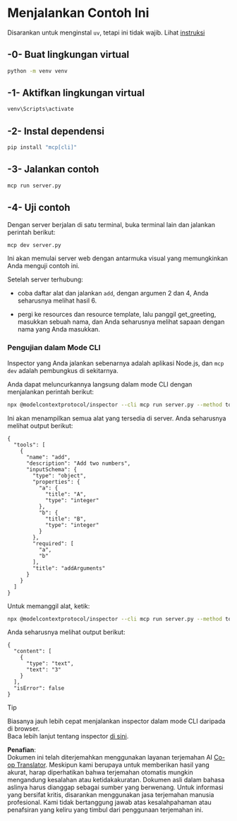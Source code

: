 <!--
CO_OP_TRANSLATOR_METADATA:
{
  "original_hash": "d26f746e21775c30b4d7ed97962b24df",
  "translation_date": "2025-08-18T17:40:48+00:00",
  "source_file": "03-GettingStarted/01-first-server/solution/python/README.md",
  "language_code": "id"
}
-->
# Menjalankan Contoh Ini

Disarankan untuk menginstal `uv`, tetapi ini tidak wajib. Lihat [instruksi](https://docs.astral.sh/uv/#highlights)

## -0- Buat lingkungan virtual

```bash
python -m venv venv
```

## -1- Aktifkan lingkungan virtual

```bash
venv\Scripts\activate
```

## -2- Instal dependensi

```bash
pip install "mcp[cli]"
```

## -3- Jalankan contoh

```bash
mcp run server.py
```

## -4- Uji contoh

Dengan server berjalan di satu terminal, buka terminal lain dan jalankan perintah berikut:

```bash
mcp dev server.py
```

Ini akan memulai server web dengan antarmuka visual yang memungkinkan Anda menguji contoh ini.

Setelah server terhubung:

- coba daftar alat dan jalankan `add`, dengan argumen 2 dan 4, Anda seharusnya melihat hasil 6.

- pergi ke resources dan resource template, lalu panggil get_greeting, masukkan sebuah nama, dan Anda seharusnya melihat sapaan dengan nama yang Anda masukkan.

### Pengujian dalam Mode CLI

Inspector yang Anda jalankan sebenarnya adalah aplikasi Node.js, dan `mcp dev` adalah pembungkus di sekitarnya.

Anda dapat meluncurkannya langsung dalam mode CLI dengan menjalankan perintah berikut:

```bash
npx @modelcontextprotocol/inspector --cli mcp run server.py --method tools/list
```

Ini akan menampilkan semua alat yang tersedia di server. Anda seharusnya melihat output berikut:

```text
{
  "tools": [
    {
      "name": "add",
      "description": "Add two numbers",
      "inputSchema": {
        "type": "object",
        "properties": {
          "a": {
            "title": "A",
            "type": "integer"
          },
          "b": {
            "title": "B",
            "type": "integer"
          }
        },
        "required": [
          "a",
          "b"
        ],
        "title": "addArguments"
      }
    }
  ]
}
```

Untuk memanggil alat, ketik:

```bash
npx @modelcontextprotocol/inspector --cli mcp run server.py --method tools/call --tool-name add --tool-arg a=1 --tool-arg b=2
```

Anda seharusnya melihat output berikut:

```text
{
  "content": [
    {
      "type": "text",
      "text": "3"
    }
  ],
  "isError": false
}
```

> [!TIP]  
> Biasanya jauh lebih cepat menjalankan inspector dalam mode CLI daripada di browser.  
> Baca lebih lanjut tentang inspector [di sini](https://github.com/modelcontextprotocol/inspector).

**Penafian**:  
Dokumen ini telah diterjemahkan menggunakan layanan terjemahan AI [Co-op Translator](https://github.com/Azure/co-op-translator). Meskipun kami berupaya untuk memberikan hasil yang akurat, harap diperhatikan bahwa terjemahan otomatis mungkin mengandung kesalahan atau ketidakakuratan. Dokumen asli dalam bahasa aslinya harus dianggap sebagai sumber yang berwenang. Untuk informasi yang bersifat kritis, disarankan menggunakan jasa terjemahan manusia profesional. Kami tidak bertanggung jawab atas kesalahpahaman atau penafsiran yang keliru yang timbul dari penggunaan terjemahan ini.